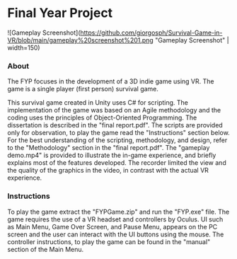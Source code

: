 # Final Year Project
![Gameplay Screenshot](https://github.com/giorgosph/Survival-Game-in-VR/blob/main/gameplay%20screenshot%201.png "Gameplay Screenshot" | width=150)
### About
The FYP focuses in the development of a 3D indie game using VR. The game is a single player (first person) survival game. 

This survival game created in Unity uses C# for scripting. The implementation of the game was based on an Agile methodology and the coding uses the principles of Object-Oriented Programming. The dissertation is described in the "final report.pdf". The scripts are provided only for observation, to play the game read the "Instructions" section below. For the best understanding of the scripting, methodology, and design, refer to the "Methodology" section in the "final report.pdf". The "gameplay demo.mp4" is provided to illustrate the in-game experience, and briefly explains most of the features developed. The recorder limited the view and the quality of the graphics in the video, in contrast with the actual VR experience.
### Instructions
To play the game extract the "FYPGame.zip" and run the "FYP.exe" file. The game requires the use of a VR headset and controllers by Oculus. UI such as Main Menu, Game Over Screen, and Pause Menu, appears on the PC screen and the user can interact with the UI buttons using the mouse. The controller instructions, to play the game can be found in the "manual" section of the Main Menu.

